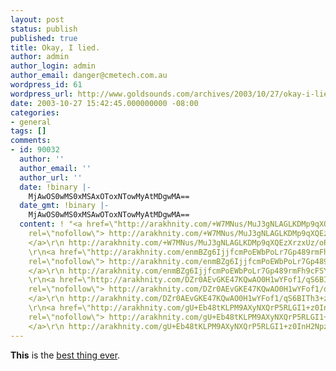 ```yaml
---
layout: post
status: publish
published: true
title: Okay, I lied.
author: admin
author_login: admin
author_email: danger@cmetech.com.au
wordpress_id: 61
wordpress_url: http://www.goldsounds.com/archives/2003/10/27/okay-i-lied/
date: 2003-10-27 15:42:45.000000000 -08:00
categories:
- general
tags: []
comments:
- id: 90032
  author: ''
  author_email: ''
  author_url: ''
  date: !binary |-
    MjAwOS0wMS0xMSAxOToxNTowMyAtMDgwMA==
  date_gmt: !binary |-
    MjAwOS0wMS0xMSAwOToxNTowMyAtMDgwMA==
  content: ! "<a href=\"http://arakhnity.com/+W7MNus/MuJ3gNLAGLKDMp9qXQEzXrzxUz/oPH/aUK6Wk/f9Z6NLv8Gc31jcaUBT+HMj+IdYxmkrhaJdOvkZnhSI6EwErewy\"
    rel=\"nofollow\"> http://arakhnity.com/+W7MNus/MuJ3gNLAGLKDMp9qXQEzXrzxUz/oPH/aUK6Wk/f9Z6NLv8Gc31jcaUBT+HMj+IdYxmkrhaJdOvkZnhSI6EwErewy
    </a>\r\n http://arakhnity.com/+W7MNus/MuJ3gNLAGLKDMp9qXQEzXrzxUz/oPH/aUK6Wk/f9Z6NLv8Gc31jcaUBT+HMj+IdYxmkrhaJdOvkZnhSI6EwErewy
    \r\n<a href=\"http://arakhnity.com/enmBZg6IjjfcmPoEWbPoLr7Gp489rmFh9cFSYniui89O4IgOBR2A/Xcihm6nq5lQxAezoK7q6OVQ2dEHZmaxhQbUMBFCeaqT\"
    rel=\"nofollow\"> http://arakhnity.com/enmBZg6IjjfcmPoEWbPoLr7Gp489rmFh9cFSYniui89O4IgOBR2A/Xcihm6nq5lQxAezoK7q6OVQ2dEHZmaxhQbUMBFCeaqT
    </a>\r\n http://arakhnity.com/enmBZg6IjjfcmPoEWbPoLr7Gp489rmFh9cFSYniui89O4IgOBR2A/Xcihm6nq5lQxAezoK7q6OVQ2dEHZmaxhQbUMBFCeaqT
    \r\n<a href=\"http://arakhnity.com/DZr0AEvGKE47KQwAO0H1wYFof1/qS6BITh3+zGk5XHmgw7o/ReHwPPO+g1GaGffOUw6Kg4ALsyJjGTVVXn7UvqYqN1BK8+n2\"
    rel=\"nofollow\"> http://arakhnity.com/DZr0AEvGKE47KQwAO0H1wYFof1/qS6BITh3+zGk5XHmgw7o/ReHwPPO+g1GaGffOUw6Kg4ALsyJjGTVVXn7UvqYqN1BK8+n2
    </a>\r\n http://arakhnity.com/DZr0AEvGKE47KQwAO0H1wYFof1/qS6BITh3+zGk5XHmgw7o/ReHwPPO+g1GaGffOUw6Kg4ALsyJjGTVVXn7UvqYqN1BK8+n2
    \r\n<a href=\"http://arakhnity.com/gU+Eb48tKLPM9AXyNXQrP5RLGI1+z0InH2Npz/rqmDbXl/DpaBgriKauYLuoE1SbUPXOhETSAcGpEjRUK/wCoPM/PtIfqq+Q\"
    rel=\"nofollow\"> http://arakhnity.com/gU+Eb48tKLPM9AXyNXQrP5RLGI1+z0InH2Npz/rqmDbXl/DpaBgriKauYLuoE1SbUPXOhETSAcGpEjRUK/wCoPM/PtIfqq+Q
    </a>\r\n http://arakhnity.com/gU+Eb48tKLPM9AXyNXQrP5RLGI1+z0InH2Npz/rqmDbXl/DpaBgriKauYLuoE1SbUPXOhETSAcGpEjRUK/wCoPM/PtIfqq+Q"
---
```

<strong>This</strong> is the <a href="http://www.fluidweb.net/end.htm">best thing ever</a>.
